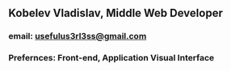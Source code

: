 ## Kobelev Vladislav, Middle Web Developer 
### email: usefulus3rl3ss@gmail.com
### Prefernces: Front-end, Application Visual Interface
